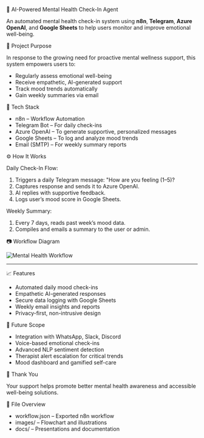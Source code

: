 🧠 AI-Powered Mental Health Check-In Agent

An automated mental health check-in system using **n8n**, **Telegram**, **Azure OpenAI**, and **Google Sheets** to help users monitor and improve emotional well-being.

🎯 Project Purpose

In response to the growing need for proactive mental wellness support, this system empowers users to:
- Regularly assess emotional well-being
- Receive empathetic, AI-generated support
- Track mood trends automatically
- Gain weekly summaries via email

🧩 Tech Stack

- n8n – Workflow Automation  
- Telegram Bot – For daily check-ins  
- Azure OpenAI – To generate supportive, personalized messages  
- Google Sheets – To log and analyze mood trends  
- Email (SMTP) – For weekly summary reports  

⚙️ How It Works

Daily Check-In Flow:
1. Triggers a daily Telegram message: "How are you feeling (1–5)?
2. Captures response and sends it to Azure OpenAI.
3. AI replies with supportive feedback.
4. Logs user’s mood score in Google Sheets.

 Weekly Summary:
1. Every 7 days, reads past week’s mood data.
2. Compiles and emails a summary to the user or admin.

 📷 Workflow Diagram

![Mental Health Workflow](images/mental-health-diagram.png)

---

 📈 Features

- Automated daily mood check-ins  
- Empathetic AI-generated responses  
- Secure data logging with Google Sheets  
- Weekly email insights and reports  
- Privacy-first, non-intrusive design  

 🔮 Future Scope

- Integration with WhatsApp, Slack, Discord  
- Voice-based emotional check-ins  
- Advanced NLP sentiment detection  
- Therapist alert escalation for critical trends  
- Mood dashboard and gamified self-care  


🙏 Thank You

Your support helps promote better mental health awareness and accessible well-being solutions.


 📂 File Overview

- workflow.json – Exported n8n workflow  
- images/ – Flowchart and illustrations  
- docs/ – Presentations and documentation  
